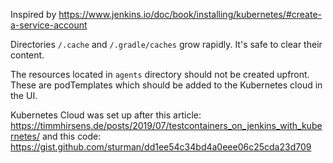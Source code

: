 Inspired by https://www.jenkins.io/doc/book/installing/kubernetes/#create-a-service-account

Directories `/.cache` and `/.gradle/caches` grow rapidly. It's safe to clear their content.

The resources located in `agents` directory should not be created upfront.
These are podTemplates which should be added to the Kubernetes cloud in the UI.

Kubernetes Cloud was set up after this article: https://timmhirsens.de/posts/2019/07/testcontainers_on_jenkins_with_kubernetes/
and this code: https://gist.github.com/sturman/dd1ee54c34bd4a0eee06c25cda23d709

